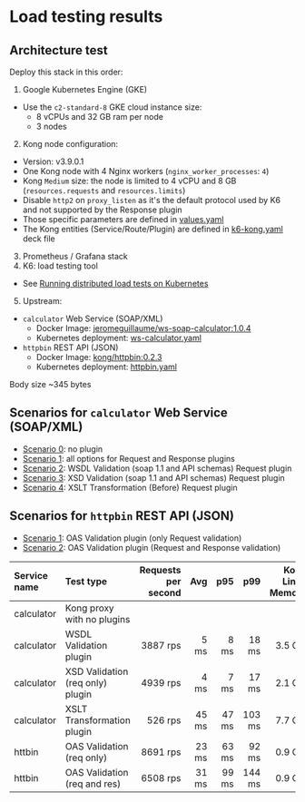 # Load testing results

## Architecture test
Deploy this stack in this order:
1) Google Kubernetes Engine (GKE)
  - Use the `c2-standard-8` GKE cloud instance size:
    - 8 vCPUs and 32 GB ram per node
    - 3 nodes
2) Kong node configuration:
  - Version: v3.9.0.1
  - One Kong node with 4 Nginx workers (`nginx_worker_processes`: `4`)
  - Kong `Medium` size: the node is limited to 4 vCPU and 8 GB (`resources.requests` and `resources.limits`)
  - Disable `http2` on `proxy_listen` as it's the default protocol used by K6 and not supported by the Response plugin
  - Those specific parameters are defined in [values.yaml](/loadtest/k6/0-init/cp-gke/values.yaml)
  - The Kong entities (Service/Route/Plugin) are defined in [k6-kong.yaml](/loadtest/k6/0-init/6-kong.yaml) deck file
3) Prometheus / Grafana stack
4) K6: load testing tool
  - See [Running distributed load tests on Kubernetes](https://grafana.com/blog/2022/06/23/running-distributed-load-tests-on-kubernetes/)
5) Upstream:
  - `calculator` Web Service (SOAP/XML)
    - Docker Image: [jeromeguillaume/ws-soap-calculator:1.0.4](https://hub.docker.com/r/jeromeguillaume/ws-soap-calculator)
    - Kubernetes deployment: [ws-calculator.yaml](loadtest/k6/ws-calculator.yaml)
  - `httpbin` REST API (JSON)
    - Docker Image: [kong/httpbin:0.2.3](https://hub.docker.com/r/kong/httpbin)
    - Kubernetes deployment: [httpbin.yaml](loadtest/k6/0-init/httpbin.yaml)

Body size ~345 bytes


## Scenarios for `calculator` Web Service (SOAP/XML)
- [Scenario 0](/loadtest/k6/scen0.js): no plugin
- [Scenario 1](/loadtest/k6/scen1.js): all options for Request and Response plugins
- [Scenario 2](/loadtest/k6/scen2.js): WSDL Validation (soap 1.1 and API schemas) Request plugin
- [Scenario 3](/loadtest/k6/scen3.js): XSD Validation (soap 1.1 and API schemas) Request plugin
- [Scenario 4](/loadtest/k6/scen4.js): XSLT Transformation (Before) Request plugin

## Scenarios for `httpbin` REST API (JSON)
- [Scenario 1](/loadtest/k6/scenhttpbin1.js): OAS Validation plugin (only Request validation)
- [Scenario 2](/loadtest/k6/scenhttpbin2.js): OAS Validation plugin (Request and Response validation)

|Service name|Test type|Requests per second|Avg|p95|p99 |Kong Linux Memory|Data Sent|Data Received
|:--|:--|--:|--:|--:|--:|--:|--:|--:|
|calculator|Kong proxy with no plugins||||||||
|calculator|WSDL Validation plugin|3887 rps|5 ms|8 ms|18 ms|3.5 Gib|2.1 GB|3.0 GB
|calculator|XSD Validation (req only) plugin|4939 rps|4 ms|7 ms|17 ms|2.1 Gib|2.6 GB|3.9 GB
|calculator|XSLT Transformation plugin|526 rps|45 ms|47 ms|103 ms|7.7 Gib|0.3 GB|0.4 GB
|httbin|OAS Validation (req only)|8691 rps|23 ms|63 ms|92 ms|0.9 Gib|
|httbin|OAS Validation (req and res)|6508 rps|31 ms|99 ms|144 ms|0.9 Gib|
